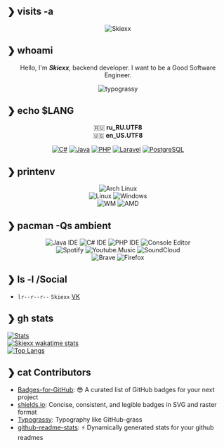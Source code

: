 ## ❯ visits -a
<div align="center">
  
  ![Skiexx](https://count.getloli.com/get/@Skiexx?theme=rule34)
  
</div>

## ❯ whoami
<div align="center">
  
  Hello, I'm ***Skiexx***, backend developer. I want to be a Good Software Engineer.
  
</div>

<div align="center">
  
![typograssy](https://typograssy.deno.dev/api?text=Skiexx%20doesn't%20sleep%20%20&l0=f5f5ff&l1=8000FF&l2=B600FF&l3=DC00FF&l4=FF00EC&comment=Thanks%20kawarimidoll/typograssy&speed=80)

</div>

## ❯ echo $LANG

<div align="center">
  
  🇷🇺 **ru_RU.UTF8**  
  🇺🇸 **en_US.UTF8**
  
  [![C#](https://img.shields.io/badge/C%23-239120?style=for-the-badge&logo=c-sharp&logoColor=white)](https://dotnet.microsoft.com/en-us)
  [![Java](https://img.shields.io/badge/Java-ED8B00?style=for-the-badge&logo=openjdk&logoColor=white)](https://www.azul.com)
  [![PHP](https://img.shields.io/badge/PHP-777BB4?style=for-the-badge&logo=php&logoColor=white)](https://www.php.net)
  [![Laravel](https://img.shields.io/badge/Laravel-FF2D20?style=for-the-badge&logo=laravel&logoColor=white)](https://laravel.com)
  [![PostgreSQL](https://img.shields.io/badge/PostgreSQL-316192?style=for-the-badge&logo=postgresql&logoColor=white)](https://www.postgresql.org)

</div>

## ❯ printenv

<div align="center">
  
  ![Arch Linux](https://img.shields.io/badge/btw-i%20use%20arch-1793D1?style=for-the-badge&logo=arch-linux&logoColor=white)  
  ![Linux](https://img.shields.io/badge/Linux-Arch-0078D6?style=for-the-badge&logo=linux&logoColor=white) ![Windows](https://img.shields.io/badge/Windows-11-0078D6?style=for-the-badge&logo=windows&logoColor=white)  
  ![WM](https://img.shields.io/badge/WM-KWin-lightgray?style=for-the-badge&logo=kde&logoColor=white) 
  ![AMD](https://img.shields.io/badge/AMD-Ryzen_5_4650G_PRO-ED1C24?style=for-the-badge&logo=amd&logoColor=white)
    
</div>

## ❯ pacman -Qs ambient

<div align="center">
  
  ![Java IDE](https://img.shields.io/badge/IntelliJ_IDEA-000000.svg?style=for-the-badge&logo=intellij-idea&logoColor=white) ![C# IDE](https://img.shields.io/badge/Rider-000000?style=for-the-badge&logo=Rider&logoColor=white) ![PHP IDE](http://img.shields.io/badge/-PHPStorm-181717?style=for-the-badge&logo=phpstorm&logoColor=white) ![Console Editor](https://img.shields.io/badge/NeoVim-%2357A143.svg?&style=for-the-badge&logo=neovim&logoColor=white)  
  ![Spotify](https://img.shields.io/badge/Spotify-1ED760?&style=for-the-badge&logo=spotify&logoColor=white) ![Youtube.Music](https://img.shields.io/badge/YouTube_Music-FF0000?style=for-the-badge&logo=youtube-music&logoColor=white) ![SoundCloud](https://img.shields.io/badge/SoundCloud-FF3300?style=for-the-badge&logo=soundcloud&logoColor=white)  
  ![Brave](https://img.shields.io/badge/Brave-FF1B2D?style=for-the-badge&logo=Brave&logoColor=white) ![Firefox](https://img.shields.io/badge/Firefox_Browser-FF7139?style=for-the-badge&logo=Firefox-Browser&logoColor=white)
  
</div>

## ❯ ls -l /Social

* `lr--r--r--` `Skiexx` [VK](https://vk.com/th3creat0r)

## ❯ gh stats

[![Stats](https://github-skiexx-stats-skiexx.vercel.app/api?username=skiexx&show_icons=true&locale=en&layout=compact&hide_border=true&theme=transparent&show_icons=ture&icon_color=e2a478&text_color=abb0c9&title_color=84a0c6&count_private=true)](https://github.com/skiexx)  
[![Skiexx wakatime stats](https://github-skiexx-stats-skiexx.vercel.app/api/wakatime?username=Skiexx&show_icons=true&locale=en&layout=compact&hide_border=true&theme=transparent&show_icons=ture&icon_color=e2a478&text_color=abb0c9&title_color=84a0c6&count_private=true)](https://wakatime.com/@Skiexx)  
[![Top Langs](https://github-skiexx-stats-skiexx.vercel.app/api/top-langs/?username=skiexx&layout=donut&show_icons=true&locale=en&hide_border=true&theme=transparent&show_icons=tureicon_color=e2a478&text_color=abb0c9&title_color=84a0c6&count_private=true)](https://github.com/Skiexx?tab=repositories)  

## ❯ cat Contributors

* [Badges-for-GitHub](https://github.com/Envoy-VC/Badges-for-GitHub): :sunglasses: A curated list of GitHub badges for your next project
* [shields.io](https://github.com/badges/shields): Concise, consistent, and legible badges in SVG and raster format
* [Typograssy](https://github.com/kawarimidoll/typograssy): Typography like GitHub-grass
* [github-readme-stats](https://github.com/anuraghazra/github-readme-stats): :zap: Dynamically generated stats for your github readmes
